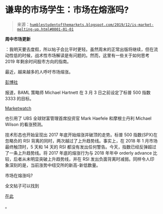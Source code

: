 <!--yml

分类：未分类

日期：2024-05-18 02:23:02

-->

# 谦卑的市场学生：市场在熔涨吗?

> 来源：[`humblestudentofthemarkets.blogspot.com/2019/12/is-market-melting-up.html#0001-01-01`](https://humblestudentofthemarkets.blogspot.com/2019/12/is-market-melting-up.html#0001-01-01)

**周中市场更新**

：我明天要去度假，所以帖子会比平时更轻。虽然周末的正常出版将继续，但在流动性低的时候，战术性市场解读是有问题的。然而，这里有一些关于如何思考 2019 年剩余时间股市方向的指南。

最近，越来越多的人呼吁市场熔涨。

[彭博社](https://www.bloomberg.com/news/articles/2019-12-16/bank-of-america-says-market-primed-for-first-quarter-melt-up)

报道，BAML 策略师 Michael Hartnett 在 3 月 3 日之前设定了标普 500 指数 3333 的目标。

[Marketwatch](https://www.marketwatch.com/story/why-wall-street-sees-the-stock-market-on-the-verge-of-a-melt-up-2019-12-16)

也引用了 UBS 全球财富管理首席投资官 Mark Haefele 和摩根士丹利 Michael Wilson 的看涨预测。

技术形态也开始呈现出 2017 年底开始熔涨并破顶的走势。标普 500 指数(SPX)在忽略负的 RSI 背离的同时，两次越过了上升趋势线。事实上，在 2018 年 1 月市场最终触顶时，5 天和 14 天的 RSI 都没有发出任何警告。今天，指数已经反弹超过了一条上升趋势线。将 2017 年底的熔涨行为与 2018 年年中 orderly advance 比较，后者从未明显突破上升趋势线，并在 RSI 发出负面背离时减弱。同样令人印象深刻的是，当前涨势中纽交所的新高-新低数量。

市场在熔涨吗?

全文帖子可以找到

[在此](https://humblestudentofthemarkets.com/2019/12/18/is-the-market-melting-up/)

。

